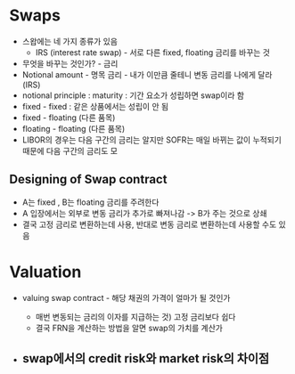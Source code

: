 # Swaps
- 스왑에는 네 가지 종류가 있음
	- IRS (interest rate swap) - 서로 다른 fixed, floating 금리를 바꾸는 것
- 무엇을 바꾸는 것인가? - 금리
- Notional amount - 명목 금리 - 내가 이만큼 줄테니 변동 금리를 나에게 달라 (IRS)
- notional principle : maturity : 기간 요소가 성립하면 swap이라 함
- fixed - fixed : 같은 상품에서는 성립이 안 됨
- fixed - floating (다른 품목)
- floating - floating (다른 품목)
- LIBOR의 경우는 다음 구간의 금리는 알지만 SOFR는 매일 바뀌는 값이 누적되기 때문에 다음 구간의 금리도 모
## Designing of Swap contract
- A는 fixed , B는 floating 금리를 주려한다
- A 입장에서는 외부로 변동 금리가 추가로 빠져나감 -> B가 주는 것으로 상쇄
- 결국 고정 금리로 변환하는데 사용, 반대로 변동 금리로 변환하는데 사용할 수도 있음
# Valuation
- valuing swap contract - 해당 채권의 가격이 얼마가 될 것인가
	- 매번 변동되는 금리의 이자를 지급하는 것) 고정 금리보다 쉽다
	- 결국 FRN을 계산하는 방법을 알면 swap의 가치를 계산가

- swap에서의 credit risk와 market risk의 차이점
	- 